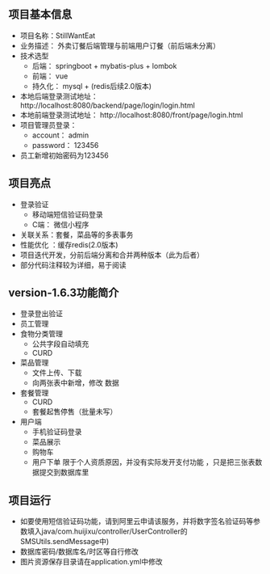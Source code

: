 ## 项目基本信息
- 项目名称：StillWantEat
- 业务描述： 外卖订餐后端管理与前端用户订餐（前后端未分离）
- 技术选型 
    - 后端： springboot + mybatis-plus + lombok
    - 前端： vue
    - 持久化： mysql + (redis后续2.0版本)
- 本地后端登录测试地址： http://localhost:8080/backend/page/login/login.html
- 本地前端登录测试地址： http://localhost:8080/front/page/login.html
- 项目管理员登录：
  - account： admin
  - password： 123456
- 员工新增初始密码为123456

## 项目亮点
- 登录验证
  - 移动端短信验证码登录
  - C端： 微信小程序
- 关联关系：套餐，菜品等的多表事务
- 性能优化 ：缓存redis(2.0版本)
- 项目迭代开发，分前后端分离和合并两种版本（此为后者）
- 部分代码注释较为详细，易于阅读

## version-1.6.3功能简介
- 登录登出验证
- 员工管理
- 食物分类管理  
   - 公共字段自动填充
   - CURD
- 菜品管理
   - 文件上传、下载
   - 向两张表中新增，修改 数据
- 套餐管理
  - CURD
  - 套餐起售停售（批量未写）
- 用户端
   - 手机验证码登录
   - 菜品展示
   - 购物车
   - 用户下单
     限于个人资质原因，并没有实际发开支付功能 ，只是把三张表数据提交到数据库里

## 项目运行
- 如要使用短信验证码功能，请到阿里云申请该服务，并将数字签名验证码等参数填入java/com.huijixu/controller/UserController的SMSUtils.sendMessage中)
- 数据库密码/数据库名/时区等自行修改
- 图片资源保存目录请在application.yml中修改
